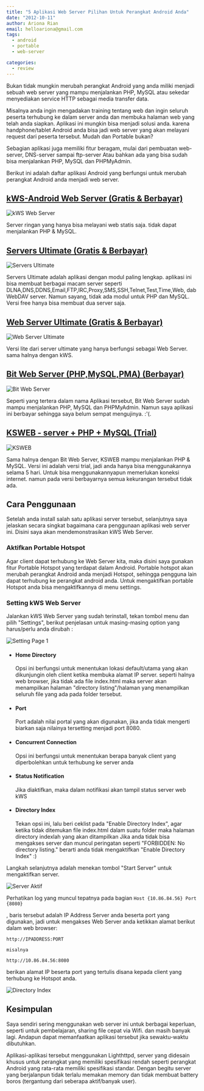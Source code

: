 ```yaml
---
title: "5 Aplikasi Web Server Pilihan Untuk Perangkat Android Anda"
date: "2012-10-11"
author: Ariona Rian
email: helloariona@gmail.com
tags: 
  - android
  - portable
  - web-server

categories: 
  - review
---
```


Bukan tidak mungkin merubah perangkat Android yang anda miliki menjadi sebuah web server yang mampu menjalankan PHP, MySQL atau sekedar menyediakan service HTTP sebagai media transfer data.

Misalnya anda ingin mengadakan training tentang web dan ingin seluruh peserta terhubung ke dalam server anda dan membuka halaman web yang telah anda siapkan. Aplikasi ini mungkin bisa menjadi solusi anda. karena handphone/tablet Android anda bisa jadi web server yang akan melayani request dari peserta tersebut. Mudah dan Portable bukan?

Sebagian aplikasi juga memiliki fitur beragam, mulai dari pembuatan web-server, DNS-server sampai ftp-server Atau bahkan ada yang bisa sudah bisa menjalankan PHP, MySQL dan PHPMyAdmin.

Berikut ini adalah daftar aplikasi Android yang berfungsi untuk merubah perangkat Android anda menjadi web server.

## [kWS-Android Web Server (Gratis & Berbayar)](https://play.google.com/store/apps/details?id=org.xeustechnologies.android.kws&feature=search_result)

![kWS Web Server](./images/kWS.png)

Server ringan yang hanya bisa melayani web statis saja. tidak dapat menjalankan PHP & MySQL.

## [Servers Ultimate (Gratis & Berbayar)](https://play.google.com/store/apps/details?id=com.icecoldapps.serversultimate&feature=search_result)

![Servers Ultimate](./images/Server%2520Ultimate.jpg)

Servers Ultimate adalah aplikasi dengan modul paling lengkap. aplikasi ini bisa membuat berbagai macam server seperti DLNA,DNS,DDNS,Email,FTP,IRC,Proxy,SMS,SSH,Telnet,Test,Time,Web, dab WebDAV server. Namun sayang, tidak ada modul untuk PHP dan MySQL. Versi free hanya bisa membuat dua server saja.

## [Web Server Ultimate (Gratis & Berbayar)](https://play.google.com/store/apps/details?id=com.icecoldapps.webserverultimate&feature=search_result)

![Web Server Ultimate](./images/Web%2520Server%2520Ultimate.jpg)

Versi lite dari server ultimate yang hanya berfungsi sebagai Web Server. sama halnya dengan kWS.

## [Bit Web Server (PHP,MySQL,PMA) (Berbayar)](https://play.google.com/store/apps/details?id=com.andi.serverweb&feature=search_result)

![Bit Web Server](./images/Bit%2520Web%2520Server.jpg)

Seperti yang tertera dalam nama Aplikasi tersebut, Bit Web Server sudah mampu menjalankan PHP, MySQL dan PHPMyAdmin. Namun saya aplikasi ini berbayar sehingga saya belum sempat mengujinya. :'(.

## [KSWEB - server + PHP + MySQL (Trial)](https://play.google.com/store/apps/details?id=ru.kslabs.ksweb&feature=search_result)

![KSWEB](./images/KS%2520Web%2520Server.png)

Sama halnya dengan Bit Web Server, KSWEB mampu menjalankan PHP & MySQL. Versi ini adalah versi trial, jadi anda hanya bisa menggunakannya selama 5 hari. Untuk bisa menggunakannyapun memerlukan koneksi internet. namun pada versi berbayarnya semua kekurangan tersebut tidak ada.

## Cara Penggunaan

Setelah anda install salah satu aplikasi server tersebut, selanjutnya saya jelaskan secara singkat bagaimana cara penggunaan aplikasi web server ini. Disini saya akan mendemonstrasikan kWS Web Server.

### Aktifkan Portable Hotspot

Agar client dapat terhubung ke Web Server kita, maka disini saya gunakan fitur Portable Hotspot yang terdapat dalam Android. Portable hotspot akan merubah perangkat Android anda menjadi Hotspot, sehingga pengguna lain dapat terhubung ke perangkat android anda. Untuk mengaktifkan portable Hotspot anda bisa mengaktifkannya di menu settings.

### Setting kWS Web Server

Jalankan kWS Web Server yang sudah terinstall, tekan tombol menu dan pilih "Settings", berikut penjelasan untuk masing-masing option yang harus/perlu anda dirubah :

![Setting Page 1](./images/Screenshot_2012-10-10-22-16-34.png)

- #### Home Directory
    
    Opsi ini berfungsi untuk menentukan lokasi default/utama yang akan dikunjungin oleh client ketika membuka alamat IP server. seperti halnya web browser, jika tidak ada file index.html maka server akan menampilkan halaman "directory listing"/halaman yang menampilkan seluruh file yang ada pada folder tersebut.
- #### Port
    
    Port adalah nilai portal yang akan digunakan, jika anda tidak mengerti biarkan saja nilainya tersetting menjadi port 8080.
- #### Concurrent Connection
    
    Opsi ini berfungsi untuk menentukan berapa banyak client yang diperbolehkan untuk terhubung ke server anda
- #### Status Notification
    
    Jika diaktifkan, maka dalam notifikasi akan tampil status server web kWS
- #### Directory Index
    
    Tekan opsi ini, lalu beri ceklist pada "Enable Directory Index", agar ketika tidak ditemukan file index.html dalam suatu folder maka halaman directory indexlah yang akan ditampilkan Jika anda tidak bisa mengakses server dan muncul peringatan seperti "FORBIDDEN: No directory listing." berarti anda tidak mengaktifkan "Enable Directory Index" :)

Langkah selanjutnya adalah menekan tombol "Start Server" untuk mengaktifkan server.

![Server Aktif](./images/Screenshot_2012-10-10-22-17-06.png)

Perhatikan log yang muncul tepatnya pada bagian `Host {10.86.84.56} Port {8080}`

, baris tersebut adalah IP Address Server anda beserta port yang digunakan, jadi untuk mengakses Web Server anda ketikkan alamat berikut dalam web browser:

    http://IPADDRESS:PORT

    misalnya

    http://10.86.84.56:8080

berikan alamat IP beserta port yang tertulis disana kepada client yang terhubung ke Hotspot anda.

![Directory Index](./images/directory%2520listing.png)

## Kesimpulan

Saya sendiri sering menggunakan web server ini untuk berbagai keperluan, seperti untuk pembelajaran, sharing file cepat via Wifi. dan masih banyak lagi. Andapun dapat memanfaatkan aplikasi tersebut jika sewaktu-waktu dibutuhkan.

Aplikasi-aplikasi tersebut menggunakan Lighthttpd, server yang didesain khusus untuk perangkat yang memiliki spesifikasi rendah seperti perangkat Android yang rata-rata memiliki spesifikasi standar. Dengan begitu server yang berjalanpun tidak terlalu memakan memory dan tidak membuat battery boros (tergantung dari seberapa aktif/banyak user).
